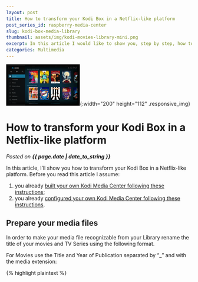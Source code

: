 ```yaml
---
layout: post
title: How to transform your Kodi Box in a Netflix-like platform
post_series_id: raspberry-media-center
slug: kodi-box-media-library
thumbnail: assets/img/kodi-movies-library-mini.png
excerpt: In this article I would like to show you, step by step, how to transform your Kodi Box in a Netflix-like platform.
categories: Multimedia
---
```


![How to transform your Kodi Box in a Netflix-like platform](assets/img/kodi-movies-library-mini.png){:width="200" height="112" .responsive_img}

# How to transform your Kodi Box in a Netflix-like platform
_Posted on **{{ page.date | date_to_string }}**_

In this article, I’ll show you how to transform your Kodi Box in a Netflix-like platform. Before you read this article I assume:

1.  you already [built your own Kodi Media Center following these instructions](raspberry-media-center);
2.  you already [configured your own Kodi Media Center following these instructions](how-to-configure-kodi-media-center).

## Prepare your media files

In order to make your media file recognizable from your Library rename the title of your movies and TV Series using the following format.

For Movies use the Title and Year of Publication separated by “\_” and with the media extension:

{% highlight plaintext %}
<Title>_<Year>.<ext>
{% endhighlight %}

Here an example:

{% highlight plaintext %}
Alladin_1992.mkv
{% endhighlight %}

For TV Shows use the following format:

{% highlight plaintext %}
<Title>/<Title>_<Season>_<Season Number>/<Title>_<Episode Number>x<Season Number>.<ext>
{% endhighlight %}

Here an example:

{% highlight plaintext %}
Arrow/Arrow_Season_01/Arrow_01x01.avi 
{% endhighlight %}

## Create your Movies Library

Go on the Movies menu and click on Add videos.

![Kodi Movies Add Videos](assets/img/Kodi_Movies_Add_Videos.png)

Browse your Movies clicking on the Browse button and selecting the Root Filesystem.

![Kodi Movies Select Sources 2](assets/img/Kodi_Movies-Select_Sources_2.png)

Then select your movies folder that in our case is _/media/KODI/Movies_. Leave the default name Movies and click OK.

![Kodi Movies Select Sources 3](assets/img/Kodi_Movies-Select_Sources_3.png)

You have to tell Kodi that this folder contains Movies. To do that select “This directory contains”.

![Kodi Movies Select Sources 4](assets/img/Kodi_Movies-Select_Sources_4.png)

Specify that this folder contains Movies.

![Kodi Movies Select Sources 5](assets/img/Kodi_Movies-Select_Sources_5.png)

Leave the default settings and click OK.

![Kodi Movies Select Sources 6](assets/img/Kodi_Movies-Select_Sources_6.png)

Start to populate the Library selecting Yes when it asks “Do you want to refresh information for all items within this path?”.

![Kodi Movies Select Sources 7](assets/img/Kodi_Movies-Select_Sources_7.png)

The system will start to download Fan Art from the Movie Database for each film in the _/media/KODI/Movies_ folder.

![Kodi Movies Select Sources 8](assets/img/Kodi_Movies-Select_Sources_8.png)

## Create your TV Shows Library

With a similar procedure, you can create a TV Shows Library with a style similar to Netflix.

Go on TV Shows and click on Add videos. Follow the same procedure as above but this time select the /media/KODI/TVShows folder. When the system asks for media content, specify the folder contains TV Shows.

![Kodi TV Series](assets/img/Kodi-TV_Series.png)

## Improve Media Library Performance

Once you created the Media Library for Movies and TV Series you’ll notice that images load is a little bit slow. To speed it up and make the system responsive, you have to reduce the Kodi user interface resolution to 720p. Video will still play at full resolution (e.g. 1080p).

Go to Settings -> System -> Display -> Resolution to change the resolution.